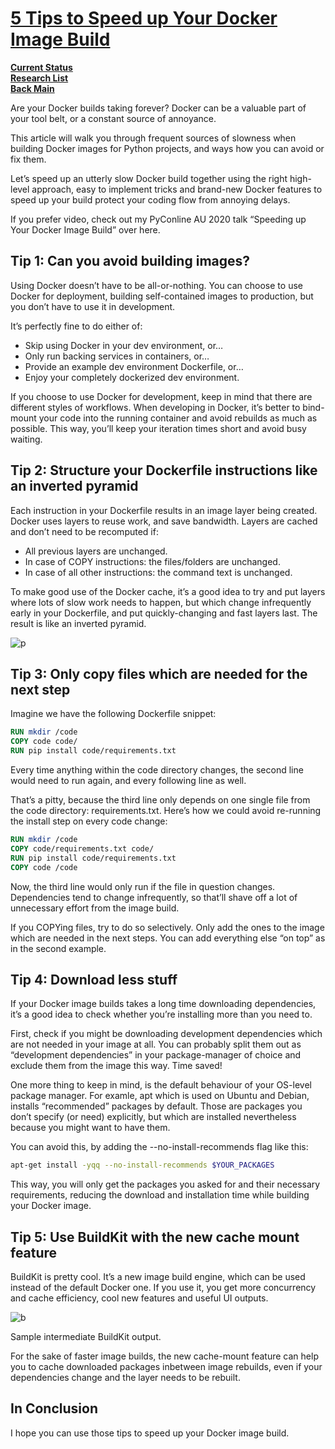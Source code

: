 # **[5 Tips to Speed up Your Docker Image Build](https://vsupalov.com/5-tips-to-speed-up-docker-build/)**

**[Current Status](../../../../../development/status/weekly/current_status.md)**\
**[Research List](../../../../../research/research_list.md)**\
**[Back Main](../../../../../README.md)**

Are your Docker builds taking forever? Docker can be a valuable part of your tool belt, or a constant source of annoyance.

This article will walk you through frequent sources of slowness when building Docker images for Python projects, and ways how you can avoid or fix them.

Let’s speed up an utterly slow Docker build together using the right high-level approach, easy to implement tricks and brand-new Docker features to speed up your build protect your coding flow from annoying delays.

If you prefer video, check out my PyConline AU 2020 talk “Speeding up Your Docker Image Build” over here.

## Tip 1: Can you avoid building images?

Using Docker doesn’t have to be all-or-nothing. You can choose to use Docker for deployment, building self-contained images to production, but you don’t have to use it in development.

It’s perfectly fine to do either of:

- Skip using Docker in your dev environment, or…
- Only run backing services in containers, or…
- Provide an example dev environment Dockerfile, or…
- Enjoy your completely dockerized dev environment.

If you choose to use Docker for development, keep in mind that there are different styles of workflows. When developing in Docker, it’s better to bind-mount your code into the running container and avoid rebuilds as much as possible. This way, you’ll keep your iteration times short and avoid busy waiting.

## Tip 2: Structure your Dockerfile instructions like an inverted pyramid

Each instruction in your Dockerfile results in an image layer being created. Docker uses layers to reuse work, and save bandwidth. Layers are cached and don’t need to be recomputed if:

- All previous layers are unchanged.
- In case of COPY instructions: the files/folders are unchanged.
- In case of all other instructions: the command text is unchanged.

To make good use of the Docker cache, it’s a good idea to try and put layers where lots of slow work needs to happen, but which change infrequently early in your Dockerfile, and put quickly-changing and fast layers last. The result is like an inverted pyramid.

![p](https://vsupalov.com/images/docker-speedup/pyramid-layers.png)

## Tip 3: Only copy files which are needed for the next step

Imagine we have the following Dockerfile snippet:

```dockerfile
RUN mkdir /code
COPY code code/
RUN pip install code/requirements.txt
```

Every time anything within the code directory changes, the second line would need to run again, and every following line as well.

That’s a pitty, because the third line only depends on one single file from the code directory: requirements.txt. Here’s how we could avoid re-running the install step on every code change:

```dockerfile
RUN mkdir /code
COPY code/requirements.txt code/
RUN pip install code/requirements.txt
COPY code /code
```

Now, the third line would only run if the file in question changes. Dependencies tend to change infrequently, so that’ll shave off a lot of unnecessary effort from the image build.

If you COPYing files, try to do so selectively. Only add the ones to the image which are needed in the next steps. You can add everything else “on top” as in the second example.

## Tip 4: Download less stuff

If your Docker image builds takes a long time downloading dependencies, it’s a good idea to check whether you’re installing more than you need to.

First, check if you might be downloading development dependencies which are not needed in your image at all. You can probably split them out as “development dependencies” in your package-manager of choice and exclude them from the image this way. Time saved!

One more thing to keep in mind, is the default behaviour of your OS-level package manager. For examle, apt which is used on Ubuntu and Debian, installs “recommended” packages by default. Those are packages you don’t specify (or need) explicitly, but which are installed nevertheless because you might want to have them.

You can avoid this, by adding the --no-install-recommends flag like this:

```bash
apt-get install -yqq --no-install-recommends $YOUR_PACKAGES
```

This way, you will only get the packages you asked for and their necessary requirements, reducing the download and installation time while building your Docker image.

## Tip 5: Use BuildKit with the new cache mount feature

BuildKit is pretty cool. It’s a new image build engine, which can be used instead of the default Docker one. If you use it, you get more concurrency and cache efficiency, cool new features and useful UI outputs.

![b](https://vsupalov.com/images/docker-speedup/buildkit.png)

Sample intermediate BuildKit output.

For the sake of faster image builds, the new cache-mount feature can help you to cache downloaded packages inbetween image rebuilds, even if your dependencies change and the layer needs to be rebuilt.

## In Conclusion

I hope you can use those tips to speed up your Docker image build.
